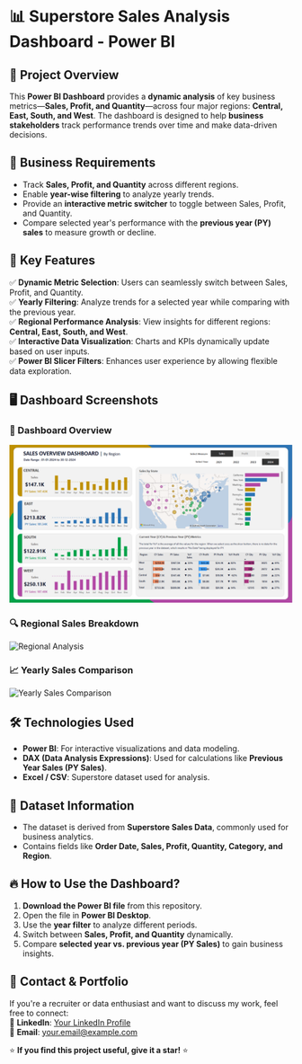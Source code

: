 # 📊 Superstore Sales Analysis Dashboard - Power BI

## 📝 Project Overview
This **Power BI Dashboard** provides a **dynamic analysis** of key business metrics—**Sales, Profit, and Quantity**—across four major regions: **Central, East, South, and West**. The dashboard is designed to help **business stakeholders** track performance trends over time and make data-driven decisions.

## 🎯 Business Requirements
- Track **Sales, Profit, and Quantity** across different regions.
- Enable **year-wise filtering** to analyze yearly trends.
- Provide an **interactive metric switcher** to toggle between Sales, Profit, and Quantity.
- Compare selected year's performance with the **previous year (PY) sales** to measure growth or decline.

## 🚀 Key Features
✅ **Dynamic Metric Selection**: Users can seamlessly switch between Sales, Profit, and Quantity.  
✅ **Yearly Filtering**: Analyze trends for a selected year while comparing with the previous year.  
✅ **Regional Performance Analysis**: View insights for different regions: **Central, East, South, and West**.  
✅ **Interactive Data Visualization**: Charts and KPIs dynamically update based on user inputs.  
✅ **Power BI Slicer Filters**: Enhances user experience by allowing flexible data exploration.  

## 🖥️ Dashboard Screenshots
### 📌 Dashboard Overview
![Dashboard Preview](https://github.com/muralikrishna-v/Superstore-Sales-Analysis-Dashboard_powerBI/blob/main/Screenshot%202025-02-11%20072536.png)

### 🔍 Regional Sales Breakdown
![Regional Analysis](<screenshot_path>)

### 📈 Yearly Sales Comparison
![Yearly Sales Comparison](<screenshot_path>)

## 🛠️ Technologies Used
- **Power BI**: For interactive visualizations and data modeling.
- **DAX (Data Analysis Expressions)**: Used for calculations like **Previous Year Sales (PY Sales)**.
- **Excel / CSV**: Superstore dataset used for analysis.

## 📂 Dataset Information
- The dataset is derived from **Superstore Sales Data**, commonly used for business analytics.
- Contains fields like **Order Date, Sales, Profit, Quantity, Category, and Region**.

## 🔥 How to Use the Dashboard?
1. **Download the Power BI file** from this repository.
2. Open the file in **Power BI Desktop**.
3. Use the **year filter** to analyze different periods.
4. Switch between **Sales, Profit, and Quantity** dynamically.
5. Compare **selected year vs. previous year (PY Sales)** to gain business insights.

## 📩 Contact & Portfolio
If you're a recruiter or data enthusiast and want to discuss my work, feel free to connect:  
🔗 **LinkedIn**: [Your LinkedIn Profile](https://linkedin.com/in/yourprofile)  
📧 **Email**: your.email@example.com  

⭐ **If you find this project useful, give it a star!** ⭐
